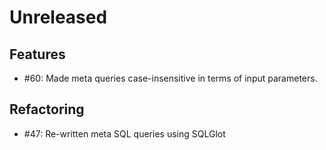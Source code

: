 # Unreleased

## Features

* #60: Made meta queries case-insensitive in terms of input parameters.

## Refactoring

* #47: Re-written meta SQL queries using SQLGlot
